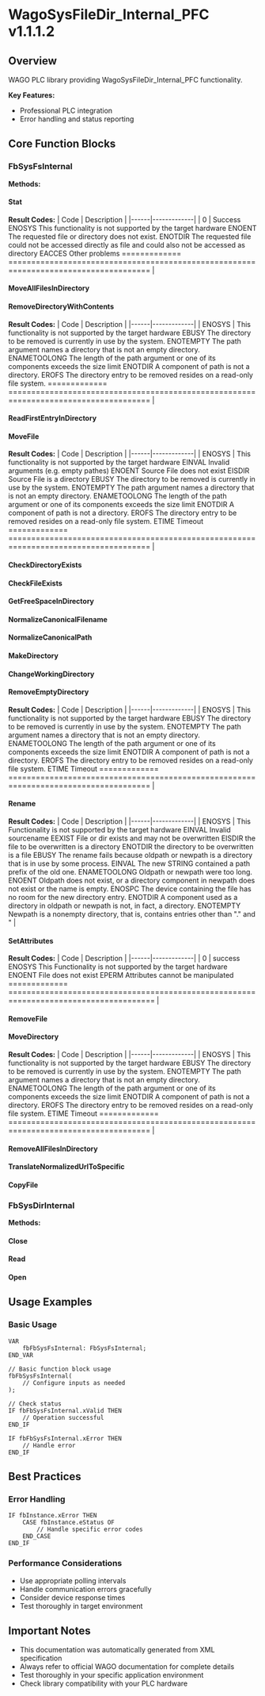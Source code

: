 # WagoSysFileDir_Internal_PFC v1.1.1.2

## Overview
WAGO PLC library providing WagoSysFileDir_Internal_PFC functionality.

**Key Features:**
- Professional PLC integration
- Error handling and status reporting

## Core Function Blocks

### FbSysFsInternal
**Methods:**

#### Stat
**Result Codes:**
| Code | Description |
|------|-------------|
| 0 | Success ENOSYS This functionality is not supported by the target hardware ENOENT The requested file or directory does not exist. ENOTDIR The requested file could not be accessed directly as file and could also not be accessed as directory EACCES Other problems ============= ===================================================================================== |

#### MoveAllFilesInDirectory
#### RemoveDirectoryWithContents
**Result Codes:**
| Code | Description |
|------|-------------|
| ENOSYS | This functionality is not supported by the target hardware EBUSY The directory to be removed is currently in use by the system. ENOTEMPTY The path argument names a directory that is not an empty directory. ENAMETOOLONG The length of the path argument or one of its components exceeds the size limit ENOTDIR A component of path is not a directory. EROFS The directory entry to be removed resides on a read-only file system. ============= ===================================================================================== |

#### ReadFirstEntryInDirectory
#### MoveFile
**Result Codes:**
| Code | Description |
|------|-------------|
| ENOSYS | This functionality is not supported by the target hardware EINVAL Invalid arguments (e.g. empty pathes) ENOENT Source File does not exist EISDIR Source File is a directory EBUSY The directory to be removed is currently in use by the system. ENOTEMPTY The path argument names a directory that is not an empty directory. ENAMETOOLONG The length of the path argument or one of its components exceeds the size limit ENOTDIR A component of path is not a directory. EROFS The directory entry to be removed resides on a read-only file system. ETIME Timeout ============= ===================================================================================== |

#### CheckDirectoryExists
#### CheckFileExists
#### GetFreeSpaceInDirectory
#### NormalizeCanonicalFilename
#### NormalizeCanonicalPath
#### MakeDirectory
#### ChangeWorkingDirectory
#### RemoveEmptyDirectory
**Result Codes:**
| Code | Description |
|------|-------------|
| ENOSYS | This functionality is not supported by the target hardware EBUSY The directory to be removed is currently in use by the system. ENOTEMPTY The path argument names a directory that is not an empty directory. ENAMETOOLONG The length of the path argument or one of its components exceeds the size limit ENOTDIR A component of path is not a directory. EROFS The directory entry to be removed resides on a read-only file system. ETIME Timeout ============= ===================================================================================== |

#### Rename
**Result Codes:**
| Code | Description |
|------|-------------|
| ENOSYS | This Functionality is not supported by the target hardware EINVAL Invalid sourcename EEXIST File or dir exists and may not be overwritten EISDIR the file to be overwritten is a directory ENOTDIR the directory to be overwritten is a file EBUSY The rename fails because oldpath or newpath is a directory that is in use by some process. EINVAL The new STRING contained a path prefix of the old one. ENAMETOOLONG Oldpath or newpath were too long. ENOENT Oldpath does not exist, or a directory component in newpath does not exist or the name is empty. ENOSPC The device containing the file has no room for the new directory entry. ENOTDIR A component used as a directory in oldpath or newpath is not, in fact, a directory. ENOTEMPTY Newpath is a nonempty directory, that is, contains entries other than "." and " |

#### SetAttributes
**Result Codes:**
| Code | Description |
|------|-------------|
| 0 | success ENOSYS This Functionality is not supported by the target hardware ENOENT File does not exist EPERM Attributes cannot be manipulated ============= ====================================================================================== |

#### RemoveFile
#### MoveDirectory
**Result Codes:**
| Code | Description |
|------|-------------|
| ENOSYS | This functionality is not supported by the target hardware EBUSY The directory to be removed is currently in use by the system. ENOTEMPTY The path argument names a directory that is not an empty directory. ENAMETOOLONG The length of the path argument or one of its components exceeds the size limit ENOTDIR A component of path is not a directory. EROFS The directory entry to be removed resides on a read-only file system. ETIME Timeout ============= ===================================================================================== |

#### RemoveAllFilesInDirectory
#### TranslateNormalizedUrlToSpecific
#### CopyFile
### FbSysDirInternal
**Methods:**

#### Close
#### Read
#### Open
## Usage Examples

### Basic Usage
```iec
VAR
    fbFbSysFsInternal: FbSysFsInternal;
END_VAR

// Basic function block usage
fbFbSysFsInternal(
    // Configure inputs as needed
);

// Check status
IF fbFbSysFsInternal.xValid THEN
    // Operation successful
END_IF

IF fbFbSysFsInternal.xError THEN
    // Handle error
END_IF
```

## Best Practices

### Error Handling
```iec
IF fbInstance.xError THEN
    CASE fbInstance.eStatus OF
        // Handle specific error codes
    END_CASE
END_IF
```

### Performance Considerations
- Use appropriate polling intervals
- Handle communication errors gracefully
- Consider device response times
- Test thoroughly in target environment

## Important Notes

- This documentation was automatically generated from XML specification
- Always refer to official WAGO documentation for complete details
- Test thoroughly in your specific application environment
- Check library compatibility with your PLC hardware

